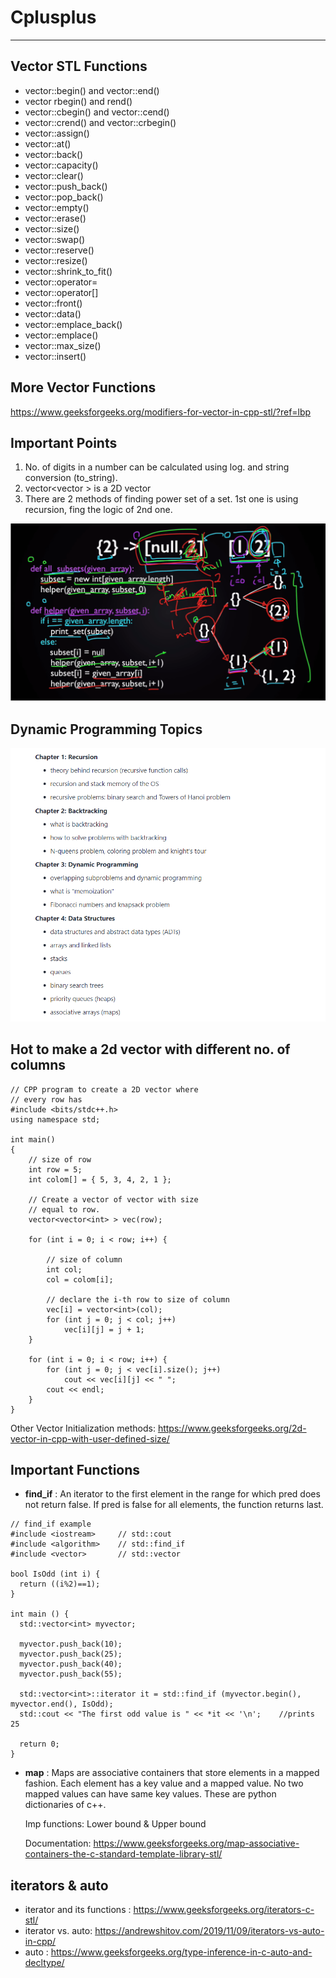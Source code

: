 # Cplusplus

----------------------------------------------------------------

## Vector STL Functions 

- vector::begin() and vector::end()
- vector rbegin() and rend()
- vector::cbegin() and vector::cend()
- vector::crend() and vector::crbegin()
- vector::assign()
- vector::at()
- vector::back()
- vector::capacity()
- vector::clear()
- vector::push_back()
- vector::pop_back()
- vector::empty()
- vector::erase()
- vector::size()
- vector::swap()
- vector::reserve()
- vector::resize()
- vector::shrink_to_fit()
- vector::operator=
- vector::operator[]
- vector::front()
- vector::data()
- vector::emplace_back()
- vector::emplace()
- vector::max_size()
- vector::insert()

## More Vector Functions

https://www.geeksforgeeks.org/modifiers-for-vector-in-cpp-stl/?ref=lbp

## Important Points

1. No. of digits in a number can be calculated using log. and string conversion (to_string).
2. vector<vector<int> > is a 2D vector
3. There are 2 methods of finding power set of a set. 1st one is using recursion, fing the logic of 2nd one.
  
  ![](images/Method_2.PNG)
  
  ## Dynamic Programming Topics 
  
  <img src="images/Gitpe.PNG" width="800">
  
  ## Hot to make a 2d vector with different no. of columns

```
// CPP program to create a 2D vector where 
// every row has 
#include <bits/stdc++.h> 
using namespace std; 

int main() 
{ 
	// size of row 
	int row = 5; 
	int colom[] = { 5, 3, 4, 2, 1 }; 

	// Create a vector of vector with size 
	// equal to row. 
	vector<vector<int> > vec(row); 

	for (int i = 0; i < row; i++) { 

		// size of column 
		int col; 
		col = colom[i]; 

		// declare the i-th row to size of column 
		vec[i] = vector<int>(col); 
		for (int j = 0; j < col; j++) 
			vec[i][j] = j + 1; 
	} 

	for (int i = 0; i < row; i++) { 
		for (int j = 0; j < vec[i].size(); j++) 
			cout << vec[i][j] << " "; 
		cout << endl; 
	} 
} 

```

Other Vector Initialization methods: https://www.geeksforgeeks.org/2d-vector-in-cpp-with-user-defined-size/

## Important Functions

- **find_if** : An iterator to the first element in the range for which pred does not return false.
If pred is false for all elements, the function returns last.

```
// find_if example
#include <iostream>     // std::cout
#include <algorithm>    // std::find_if
#include <vector>       // std::vector

bool IsOdd (int i) {
  return ((i%2)==1);
}

int main () {
  std::vector<int> myvector;

  myvector.push_back(10);
  myvector.push_back(25);
  myvector.push_back(40);
  myvector.push_back(55);

  std::vector<int>::iterator it = std::find_if (myvector.begin(), myvector.end(), IsOdd);
  std::cout << "The first odd value is " << *it << '\n';	//prints 25

  return 0;
}
```

- **map** : Maps are associative containers that store elements in a mapped fashion. Each element has a key value and a mapped value. No two mapped values can have same key values. These are python dictionaries of c++.
	
	Imp functions: Lower bound & Upper bound
	
	Documentation: https://www.geeksforgeeks.org/map-associative-containers-the-c-standard-template-library-stl/

## iterators & auto

 - iterator and its functions : https://www.geeksforgeeks.org/iterators-c-stl/
 - iterator vs. auto: https://andrewshitov.com/2019/11/09/iterators-vs-auto-in-cpp/
 - auto : https://www.geeksforgeeks.org/type-inference-in-c-auto-and-decltype/
